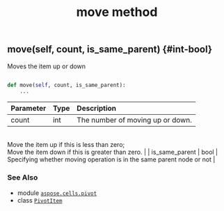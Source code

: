﻿---
title: move method
second_title: Aspose.Cells for Python via .NET API References
description: 
type: docs
weight: 60
url: /aspose.cells.pivot/pivotitem/move/
is_root: false
---

## move(self, count, is_same_parent) {#int-bool}

Moves the item up or down



```python

def move(self, count, is_same_parent):
    ...
```


| Parameter | Type | Description |
| :- | :- | :- |
| count | int | The number of moving up or down.<br/>Move the item up if this is less than zero;<br/>Move the item down if this is greater than zero. |
| is_same_parent | bool | Specifying whether moving operation is in the same parent node or not |



### See Also
* module [`aspose.cells.pivot`](../../)
* class [`PivotItem`](/cells/python-net/aspose.cells.pivot/pivotitem)
